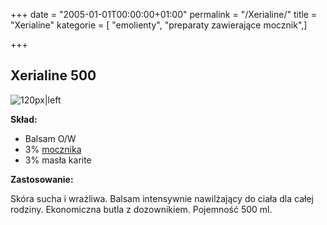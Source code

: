+++
date = "2005-01-01T00:00:00+01:00"
permalink = "/Xerialine/"
title = "Xerialine"
kategorie = [ "emolienty", "preparaty zawierające mocznik",]

+++

Xerialine 500
-------------

![](/images/Xerialine500.jpg "120px|left")

**Skład:**

-   Balsam O/W
-   3% [mocznika](/atopedia/mocznik "wikilink")
-   3% masła karite

**Zastosowanie:**

Skóra sucha i wrażliwa. Balsam intensywnie nawilżający do ciała dla całej rodziny. Ekonomiczna butla z dozownikiem. Pojemność 500 ml.
